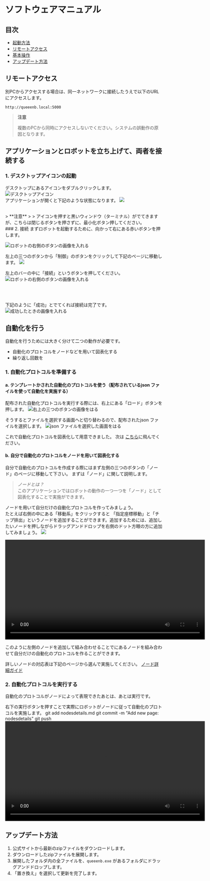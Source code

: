 # ソフトウェアマニュアル

## 目次
- [起動方法](#起動方法)
- [リモートアクセス](#リモートアクセス)
- [基本操作](#基本操作)
- [アップデート方法](#アップデート方法)

## リモートアクセス

別PCからアクセスする場合は、同一ネットワークに接続したうえで以下のURLにアクセスします。

```
http://queeenb.local:5000
```
> **注意**
> 
> 複数のPCから同時にアクセスしないでください。システムの誤動作の原因となります。


## アプリケーションとロボットを立ち上げて、両者を接続する
### 1. デスクトップアイコンの起動
デスクトップにあるアイコンをダブルクリックします。  
![デスクトップアイコン](./_images/desktop_icon.png)<br>
アプリケーションが開くと下記のような状態になります。
![](./_images/discrip-ver1.0-fisrtpage.png)<br>

<br>
> **注意**
> 
> アイコンを押すと黒いウィンドウ（ターミナル）がでてきますが、こちらは閉じるボタンを押さずに、最小化ボタン押してください。
<br>
### 2. 接続
まずロボットを起動するために、向かって右にある赤いボタンを押します。

![ロボットの右側のボタンの画像を入れる](_images/desktop_icon.png)

左上の三つのボタンから「制御」のボタンをクリックして下記のページに移動します。
![](_images/discrip-ver1.0-controlingpage.png)<br>


左上のバーの中に「接続」というボタンを押してください。
![ロボットの右側のボタンの画像を入れる](_images/discrip-ver1.0-notconnection.png)

<br>
<br>

下記のように「成功」とでてくれば接続は完了です。
![成功したときの画像を入れる](_images/discrip-ver1.0-conectionclear.png)
  




## 自動化を行う
自動化を行うためには大きく分けて二つの動作が必要です。

- 自動化のプロトコルをノードなどを用いて図表化する
- 繰り返し回数を
### 1. 自動化プロトコルを準備する
#### a. テンプレートかされた自動化のプロトコルを使う（配布されているjson ファイルを使って自動化を実施する）
配布された自動化プロトコルを実行する際には、右上にある「ロード」ボタンを押します。
![右上の三つのボタンの画像をはる](_images/discrip-ver1.0-beforeaddingnodes.png)

そうするとファイルを選択する画面へと切り替わるので、配布されたjson ファイルを選択します。
![json ファイルを選択した画面をはる](_images/discrip-ver1.0-addingjsonfile.png)

これで自動化プロトコルを図表化して用意できました。 次は [こちら](##)に飛んでください。

#### b. 自分で自動化のプロトコルをノードを用いて図表化する
自分で自動化のプロトコルを作成する際にはまず左側の三つのボタンの「ノード」のページに移動して下さい。
まずは「ノード」に関して説明します。

>*ノードとは？*<br>
>このアプリケーションではロボットの動作の一つ一つを「ノード」として図表化することで実施ができます。

ノードを用いて自分だけの自動化プロトコルを作ってみましょう。<br>
たとえば右側の中にある「移動系」をクリックすると 「指定座標移動」と「チップ排出」というノードを追加することができます。追加するためには、追加したいノードを押しながらドラッグアンドドロップを右側のドット方眼の方に追加してみましょう。
![](_images/discrip-ver1.0-nodes.png)<br>

<video width="640" controls>
<source src="_videos/discrip-ver1.0-draganddrop.mp4" type="video/mp4">
お使いのブラウザは動画の再生に対応していません。
</video>

このように左側のノードを追加して組み合わせることでにあるノードを組み合わせて自分だけの自動化のプロトコルを作ることができます。

詳しいノードの対応表は下記のページから選んで実施してください。
[ノード詳細ガイド](nodesdetails.md) 



### 2. 自動化プロトコルを実行する
自動化のプロトコルがノードによって表現できたあとは、あとは実行です。

右下の実行ボタンを押すことで実際にロボットがノードに従って自動化のプロトコルを実施します。
   git add nodesdetails.md
   git commit -m "Add new page: nodesdetails"
   git push
<video width="640" controls>
<source src="_videos/discrip-ver1.0-execution.mp4" type="video/mp4">
お使いのブラウザは動画の再生に対応していません。
</video>






## アップデート方法

1. 公式サイトから最新のzipファイルをダウンロードします。
2. ダウンロードしたzipファイルを展開します。
3. 展開したフォルダ内の全ファイルを、`queeenb.exe` があるフォルダにドラッグアンドドロップします。
4. 「置き換え」を選択して更新を完了します。



